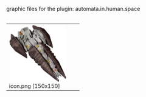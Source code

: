 graphic files for the plugin: automata.in.human.space<br>
<br>
<table>
	<tr valign="bottom">
		<td><a href="https://github.com/zuckung/endless-sky-plugins/blob/main/myplugins/automata.in.human.space/icon.png"><img src="https://raw.githubusercontent.com/zuckung/endless-sky-plugins/refs/heads/main/myplugins/automata.in.human.space/icon.png" width="150" height="150"></a><br>
		icon.png [150x150]</td>
		<td></td>
		<td></td>
	</tr>
</table>
